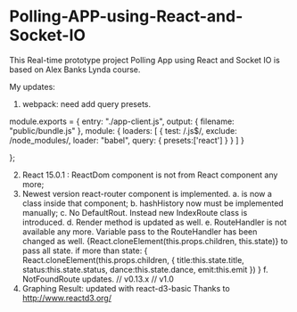 # Polling-APP-using-React-and-Socket-IO
This Real-time prototype project Polling App using React and Socket IO is based on Alex Banks Lynda course. 

My updates:
1. webpack: need add query presets.

module.exports = {
	entry: "./app-client.js",
	output: {
		filename: "public/bundle.js"
	},
	module: {
		loaders: [
			{ 
    			test: /\.js$/, 
    			exclude: /node_modules/, 
    			loader: "babel", 
    			query:
      				{
        				presets:['react']
      				}
			}
		]
	}

};

2. React 15.0.1 : ReactDom component is not from React component any more;
3. Newest version react-router component is implemented. 
	a. <Router> is now a class inside that component;
	b. hashHistory now must be implemented manually;
	c. No DefaultRout. Instead new IndexRoute class is introduced. 
	d. Render method is updated as well.
	e. RouteHandler is not available any more. Variable pass to the RouteHandler has been changed as well.
		{React.cloneElement(this.props.children, this.state)} to pass all state.
		if more than state:
		{
			React.cloneElement(this.props.children, {
				title:this.state.title,
				status:this.state.status,
				dance:this.state.dance,
				emit:this.emit
			})
		}
	f. NotFoundRoute updates.
		// v0.13.x
		<NotFoundRoute handler={Whoops404}/>
		// v1.0
		<Route path="*" component={Whoops404}/>
4. Graphing Result: updated with react-d3-basic
	Thanks to http://www.reactd3.org/

	